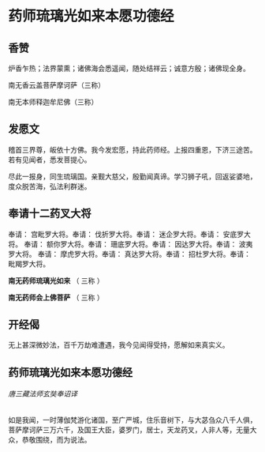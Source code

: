 # 药师琉璃光如来本愿功德经

## 香赞

炉香乍热；法界蒙熏；诸佛海会悉遥闻，随处结祥云；诚意方殷；诸佛现全身。

南无香云盖菩萨摩诃萨（三称）

南无本师释迦牟尼佛（三称）

## 发愿文

稽首三界尊，皈依十方佛。我今发宏愿，持此药师经。上报四重恩，下济三途苦。若有见闻者，悉发菩提心。

尽此一报身，同生琉璃国。亲觐大慈父，殷勤闻真谛。学习狮子吼，回返娑婆地，度众脱苦海，弘法利群迷。

## 奉请十二药叉大将

奉请： 宫毗罗大将。奉请： 伐折罗大将。奉请： 迷企罗大将。奉请： 安底罗大将。
奉请： 额你罗大将。奉请： 珊底罗大将。奉请： 因达罗大将。奉请： 波夷罗大将。
奉请： 摩虎罗大将。奉请： 真达罗大将。奉请： 招杜罗大将。奉请： 毗羯罗大将。 

**南无药师琉璃光如来** （ 三称 ）

**南无药师会上佛菩萨** （ 三称 ）

## 开经偈 

无上甚深微妙法，百千万劫难遭遇，我今见闻得受持，愿解如来真实义。

## 药师琉璃光如来本愿功德经

###### 唐三藏法师玄奘奉诏译

如是我闻，一时薄伽梵游化诸国，至广严城，住乐音树下，与大苾刍众八千人俱，菩萨摩诃萨三万六千，及国王大臣，婆罗门，居士，天龙药叉，人非人等，无量大众，恭敬围绕，而为说法。




